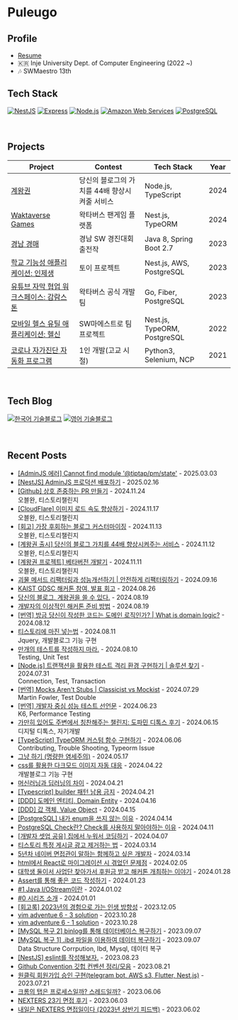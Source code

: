 # Puleugo

## Profile

- [Resume](https://www.rallit.com/resumes/64949@puleugo/%EC%9E%84%EC%B1%84%EC%84%B1)
- 🇰🇷 Inje University Dept. of Computer Engineering  (2022 ~)
- 🎶 SWMaestro 13th

## Tech Stack
[![NestJS](https://img.shields.io/badge/NestJS-E0234E?style=for-the-badge&logo=nestjs&logoColor=white)](https://nestjs.com/)
[![Express](https://img.shields.io/badge/Express%20js-000000?style=for-the-badge&logo=express&logoColor=white)](https://www.express.com/)
[![Node.js](https://img.shields.io/badge/Node.js-43853D?style=for-the-badge&logo=node-dot-js&logoColor=white)](https://nodejs.org/)
[![Amazon Web Services](https://img.shields.io/badge/Amazon%20Web%20Services-232F3E?style=for-the-badge&logo=amazon-aws&logoColor=white)](https://aws.amazon.com/)
[![PostgreSQL](https://img.shields.io/badge/PostgreSQL-4169E1?style=for-the-badge&logo=postgresql&logoColor=white)](https://www.postgresql.org/)

<br/>

## Projects
| Project                                              | Contest                                            | Tech Stack           | Year |
|------------------------------------------------------|----------------------------------------------------|--------------------|------|
| [계왕권](https://github.com/puleugo/kaio-ken/) | 당신의 블로그의 가치를 44배 향상시켜줄 서비스 | Node.js, TypeScript | 2024 |
| [Waktaverse Games](https://waktaverse.games/) | 왁타버스 팬게임 플랫폼 | Nest.js, TypeORM | 2024 |
| [경남 경매](https://github.com/gyeongnam-gyeongmae/server) | 경남 SW 경진대회 출전작 | Java 8, Spring Boot 2.7 | 2023 |
| [학교 기능성 애플리케이션: 인제생](https://github.com/puleugo/IJS) | 토이 프로젝트 | Nest.js, AWS, PostgreSQL | 2023 |
| [유튜브 자막 협업 워크스페이스: 감람스톤](https://gamramstone.wesub.io/) | 왁타버스 공식 개발팀 | Go, Fiber, PostgreSQL | 2023 |
| [모바일 헬스 유틸 애플리케이션: 헬신](https://play.google.com/store/apps/details?id=life.healthy.be) | SW마에스트로 팀 프로젝트 | Nest.js, TypeORM, PostgreSQL | 2022 |
| [코로나 자가진단 자동화 프로그램](https://github.com/puleugo/covid-19-eduro-self-diagnosis-program) | 1인 개발(고교 시절) | Python3, Selenium, NCP | 2021 |


<br/>

## Tech Blog
[![한국어 기술블로그](https://img.shields.io/badge/Tech%20Blog(KR)-FF5722?style=for-the-badge&logo=Tistory&logoColor=white&link=https://ko.puleugo.dev)](https://ko.puleugo.dev/)
[![영어 기술블로그](https://img.shields.io/badge/Tech%20Blog(EN)-000000?style=for-the-badge&logo=Medium&logoColor=Black&link=https://ko.puleugo.dev)](https://ko.puleugo.dev/)

<br/>

## Recent Posts
- [[AdminJS 에러] Cannot find module '@tiptap/pm/state'](https://ko.puleugo.dev/217) - 2025.03.03 <br/>
- [[NestJS] AdminJS 프로덕션 배포하기](https://ko.puleugo.dev/216) - 2025.02.16 <br/>
- [[Github] 상호 존중하는 PR 만들기](https://ko.puleugo.dev/214) - 2024.11.24 <br>	오블완, 티스토리챌린지<br/>
- [[CloudFlare] 이미지 로드 속도 향상하기](https://ko.puleugo.dev/213) - 2024.11.17 <br>	오블완, 티스토리챌린지<br/>
- [[회고] 가장 후회하는 블로그 커스터마이징](https://ko.puleugo.dev/212) - 2024.11.13 <br>	오블완, 티스토리챌린지<br/>
- [[계왕권 출시] 당신의 블로그 가치를 44배 향상시켜주는 서비스](https://ko.puleugo.dev/211) - 2024.11.12 <br>	오블완, 티스토리챌린지<br/>
- [[계왕권 프로젝트] 베타버전 개발기](https://ko.puleugo.dev/210) - 2024.11.11 <br>	오블완, 티스토리챌린지<br/>
- [괴물 메서드 리팩터링과 성능개선하기 | 안전하게 리팩터링하기](https://ko.puleugo.dev/209) - 2024.09.16 <br/>
- [KAIST GDSC 해커톤 참여, 발표 회고](https://ko.puleugo.dev/207) - 2024.08.26 <br/>
- [당신의 블로그, 계왕권을 쓸 수 있다.](https://ko.puleugo.dev/206) - 2024.08.19 <br/>
- [개발자의 이상적인 해커톤 준비 방법](https://ko.puleugo.dev/205) - 2024.08.19 <br/>
- [[번역] 방금 당신이 작성한 코드는 도메인 로직인가? | What is domain logic?](https://ko.puleugo.dev/204) - 2024.08.12 <br/>
- [티스토리에 마진 넣는법](https://ko.puleugo.dev/203) - 2024.08.11 <br>	Jquery, 개발블로그 기능 구현<br/>
- [만개의 테스트를 작성하지 마라.](https://ko.puleugo.dev/202) - 2024.08.10 <br>	Testing, Unit Test<br/>
- [[Node.js] 트랜잭션을 활용한 테스트 격리 환경 구현하기 | 솔루션 찾기](https://ko.puleugo.dev/201) - 2024.07.31 <br>	Connection, Test, Transaction<br/>
- [[번역] Mocks Aren't Stubs | Classicist vs Mockist](https://ko.puleugo.dev/199) - 2024.07.29 <br>	Martin Fowler, Test Double<br/>
- [[번역] 개발자 중심 성능 테스트 선언문](https://ko.puleugo.dev/197) - 2024.06.23 <br>	K6, Performance Testing<br/>
- [가만히 있어도 주변에서 칭찬해주는 챌린지: 도파민 디톡스 후기](https://ko.puleugo.dev/195) - 2024.06.15 <br>	디지털 디톡스, 자기개발<br/>
- [[TypeScript] TypeORM 커스텀 함수 구현하기](https://ko.puleugo.dev/194) - 2024.06.06 <br>	Contributing, Trouble Shooting, Typeorm Issue<br/>
- [그냥 하기 (명량한 염세주의)](https://ko.puleugo.dev/193) - 2024.05.17 <br/>
- [css를 활용한 다크모드 이미지 자동 대응](https://ko.puleugo.dev/190) - 2024.04.22 <br>	개발블로그 기능 구현<br/>
- [머신러닝과 딥러닝의 차이](https://ko.puleugo.dev/189) - 2024.04.21 <br/>
- [[Typescript] builder 패턴 남용 금지](https://ko.puleugo.dev/188) - 2024.04.21 <br/>
- [[DDD] 도메인 엔티티, Domain Entity](https://ko.puleugo.dev/187) - 2024.04.16 <br/>
- [[DDD] 값 객체, Value Object](https://ko.puleugo.dev/186) - 2024.04.15 <br/>
- [[PostgreSQL] 내가 enum을 쓰지 않는 이유](https://ko.puleugo.dev/185) - 2024.04.14 <br/>
- [PostgreSQL Check란? Check를 사용하지 말아야하는 이유](https://ko.puleugo.dev/184) - 2024.04.11 <br/>
- [[개발자 셋업 공유] 집에서 누워서 코딩하기](https://ko.puleugo.dev/183) - 2024.04.07 <br/>
- [티스토리 특정 게시글 광고 제거하는 법](https://ko.puleugo.dev/182) - 2024.03.14 <br/>
- [5년차 네이버 면접관이 말하는 함께하고 싶은 개발자](https://ko.puleugo.dev/181) - 2024.03.14 <br/>
- [html에서 React로 마이그레이션 시 겪었던 문제점](https://ko.puleugo.dev/179) - 2024.02.05 <br/>
- [대학생 둘이서 사업단 찾아가서 후원금 받고 해커톤 개최하는 이야기](https://ko.puleugo.dev/178) - 2024.01.28 <br/>
- [Assert를 통해 좋은 코드 작성하기](https://ko.puleugo.dev/177) - 2024.01.23 <br/>
- [#1 Java I/OStream이란](https://ko.puleugo.dev/176) - 2024.01.02 <br/>
- [#0 시리즈 소개](https://ko.puleugo.dev/175) - 2024.01.01 <br/>
- [[회고록] 2023년의 경험으로 가는 인생 방향성](https://ko.puleugo.dev/174) - 2023.12.05 <br/>
- [vim adventue 6 - 3 solution](https://ko.puleugo.dev/170) - 2023.10.28 <br/>
- [vim adventure 6 - 1 solution](https://ko.puleugo.dev/169) - 2023.10.28 <br/>
- [[MySQL 복구 2] binlog를 통해 데이터베이스 복구하기](https://ko.puleugo.dev/168) - 2023.09.07 <br/>
- [[MySQL 복구 1] .ibd 파일을 이용하여 데이터 복구하기](https://ko.puleugo.dev/167) - 2023.09.07 <br>	Data Structure Corrpution, Ibd, Mysql, 데이터 복구<br/>
- [[NestJS] eslint를 작성해보자.](https://ko.puleugo.dev/166) - 2023.08.23 <br/>
- [Github Convention 깃헙 컨벤션 정리/모음](https://ko.puleugo.dev/165) - 2023.08.21 <br/>
- [원클릭 회원가입 승인 구현(telegram bot, AWS s3, Flutter, Nest.js)](https://ko.puleugo.dev/164) - 2023.07.21 <br/>
- [크롬의 탭은 프로세스일까? 스레드일까?](https://ko.puleugo.dev/162) - 2023.06.06 <br/>
- [NEXTERS 23기 면접 후기](https://ko.puleugo.dev/160) - 2023.06.03 <br/>
- [내일은 NEXTERS 면접일이다 (2023년 상반기 피드백)](https://ko.puleugo.dev/159) - 2023.06.02 <br/>

